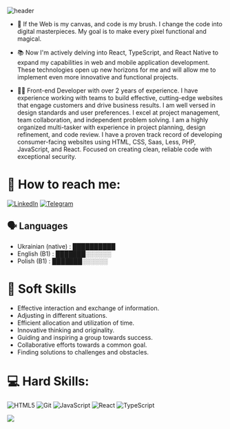 ![header](https://capsule-render.vercel.app/api?type=waving&color=gradient&height=200&section=header&text=Hi%20✌🏼%I'm%20Viktoriia-nl-&animation=fadeIn&fontSize=40&desc=Frontend%20Developer%20From%20Ukraine&descSize=30)

- 🚀 If the Web is my canvas, and code is my brush. I change the code into digital masterpieces. My goal is to make every pixel functional and magical.

- 📚 Now I'm actively delving into React, TypeScript, and React Native to expand my capabilities in web and mobile application development. These technologies open up new horizons for me and will allow me to implement even more innovative and functional projects.

- ☝🏼 Front-end Developer with over 2 years of experience.
I have experience working with teams to build effective, cutting-edge websites that engage customers and drive business results. I am well versed in design standards and user preferences. I excel at project management, team collaboration, and independent problem solving. I am a highly organized multi-tasker with experience in project planning, design refinement, and code review. I have a proven track record of developing consumer-facing websites using HTML, CSS, Saas, Less, PHP, JavaScript, and React. Focused on creating clean, reliable code with exceptional security.

# 📩 How to reach me:
[![LinkedIn](https://img.shields.io/badge/LinkedIn-2CA5E0?style=for-the-badge&logo=linkedIn&logoColor=white)]([https://linkedin.com/in/https://www.linkedin.com/in/od-/](https://www.linkedin.com/in/viktoriia-dzisiak-845b13191/)) 
[![Telegram](https://img.shields.io/badge/Telegram-2CA5E0?style=for-the-badge&logo=telegram&logoColor=white)](https://t.me/ViktoriaNox) 


## 🗣️ Languages

- Ukrainian (native) : ██████████
- English (B1) : ███████░░░░░░
- Polish (B1) : ███████░░░░░░


 # 💬 Soft Skills
- Effective interaction and exchange of information.
- Adjusting in different situations.
- Efficient allocation and utilization of time.
- Innovative thinking and originality.
- Guiding and inspiring a group towards success.
- Collaborative efforts towards a common goal.
 - Finding solutions to challenges and obstacles.


  # 💻 Hard Skills:
![HTML5](https://img.shields.io/badge/html5-%23E34F26.svg?style=for-the-badge&logo=html5&logoColor=white) 
![Git](https://img.shields.io/badge/git-%23F05033.svg?style=for-the-badge&logo=git&logoColor=white)
![JavaScript](https://img.shields.io/badge/javascript-%23323330.svg?style=for-the-badge&logo=javascript&logoColor=%23F7DF1E) 
![React](https://img.shields.io/badge/react-%2320232a.svg?style=for-the-badge&logo=react&logoColor=%2361DAFB) 
![TypeScript](https://img.shields.io/badge/typescript-%23007ACC.svg?style=for-the-badge&logo=typescript&logoColor=white) 

[![](https://visitcount.itsvg.in/api?id=ViktoryTorys&label=Profile%20Views&icon=5&pretty=true)](https://visitcount.itsvg.in)
